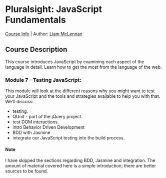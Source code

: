 # Pluralsight: JavaScript Fundamentals
[Course Info](https://www.pluralsight.com/courses/jscript-fundamentals) | Author: [Liam McLennan](https://www.pluralsight.com/authors/liam-mclennan)

## Course Description
This course introduces JavaScript by examining each aspect of the language in detail. Learn how to get the most from the language of the web. 

### Module 7 - Testing JavaScript:
This module will look at the different reasons why you might want to test your JavaScript and the tools and strategies available to help you with that. We'll discuss:

* testing. 
* QUnit - part of the jQuery project.
* test DOM interactions. 
* intro Behavior Driven Development
* BDD with Jasmine
* integrate our JavaScript testing into the build process.

#### Note
I have skipped the sections regarding BDD, Jasmine and integration.
The amount of material covered here is a simple introduction; there are better sources to be found.